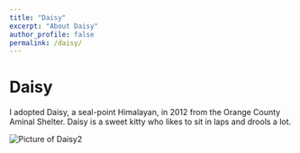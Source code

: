 ```yaml
---
title: "Daisy"
excerpt: "About Daisy"
author_profile: false
permalink: /daisy/
---
```


Daisy
=====
I adopted Daisy, a seal-point Himalayan, in 2012 from the Orange County Aminal Shelter. Daisy is a sweet kitty who likes to sit in laps and drools a lot.


![Picture of Daisy2](daisy.png)
